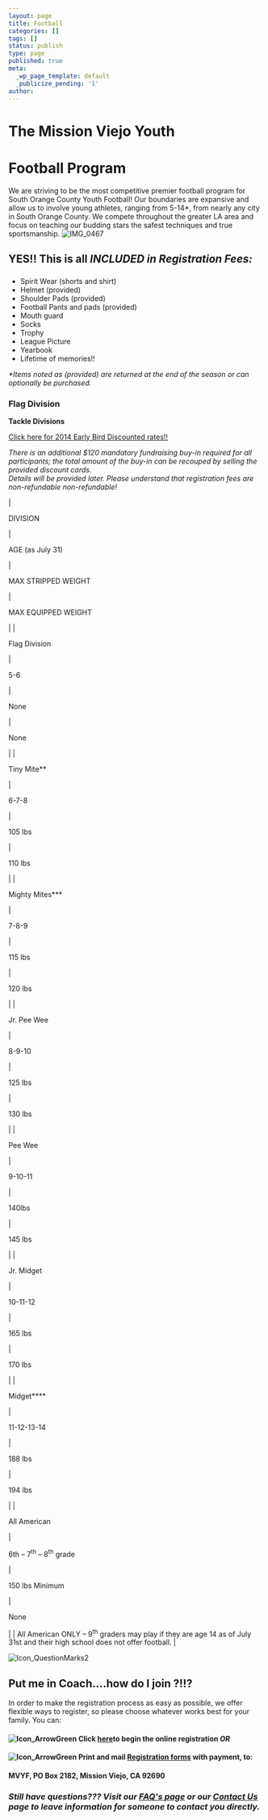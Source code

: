 ```yaml
---
layout: page
title: Football
categories: []
tags: []
status: publish
type: page
published: true
meta:
  _wp_page_template: default
  _publicize_pending: '1'
author: 
---
```

# **The Mission Viejo Youth**

# **Football Program**

We are striving to be the most competitive premier football program for South Orange County Youth Football! Our boundaries are expansive and allow us to involve young athletes, ranging from 5-14\*, from nearly any city in South Orange County. We compete throughout the greater LA area and focus on teaching our budding stars the safest techniques and true sportsmanship. ![IMG_0467](http://mvcowboysfootball.files.wordpress.com/2013/02/img_0467.jpg?w=313)

## 

## **YES!! This is all _INCLUDED _in Registration Fees_:_**

### 

- Spirit Wear (shorts and shirt)
- Helmet (provided)
- Shoulder Pads (provided)
- Football Pants and pads (provided)
- Mouth guard
- Socks
- Trophy
- League Picture
- Yearbook
- Lifetime of memories!!

_\*Items noted as (provided) are returned at the end of the season or can optionally be purchased._

### **Flag Division**  
**Tackle Divisions**

[Click here for 2014 Early Bird Discounted rates!!](http://wp.me/p2Koar-13E)

_There is an additional $120 mandatory fundraising buy-in required for all participants; the total amount of the buy-in can be recouped by selling the provided discount cards.  
Details will be provided later. Please understand that registration fees are non-refundable non-refundable!_

| 

DIVISION

 | 

AGE (as July 31)

 | 

MAX STRIPPED WEIGHT

 | 

MAX EQUIPPED WEIGHT

 |
| 

Flag Division

 | 

5-6

 | 

None

 | 

None

 |
| 

Tiny Mite\*\*

 | 

6-7-8

 | 

105 lbs

 | 

110 lbs

 |
| 

Mighty Mites\*\*\*

 | 

7-8-9

 | 

115 lbs

 | 

120 lbs

 |
| 

Jr. Pee Wee

 | 

8-9-10

 | 

125 lbs

 | 

130 lbs

 |
| 

Pee Wee

 | 

9-10-11

 | 

140lbs

 | 

145 lbs

 |
| 

Jr. Midget

 | 

10-11-12

 | 

165 lbs

 | 

170 lbs

 |
| 

Midget\*\*\*\*

 | 

11-12-13-14

 | 

188 lbs

 | 

194 lbs

 |
| 

All American

 | 

6th – 7<sup>th</sup> – 8<sup>th</sup> grade

 | 

150 lbs Minimum

 | 

None

 |
| All American ONLY – 9<sup>th</sup> graders may play if they are age 14 as of July 31st and their high school does not offer football. |

![Icon_QuestionMarks2](http://mvcowboysfootball.files.wordpress.com/2013/02/icon_questionmarks2.jpg?w=150)

## **Put me in Coach....how do I join ?!!?**

In order to make the registration process as easy as possible, we offer flexible ways to register, so please choose whatever works best for your family. You can:

#### ![Icon_ArrowGreen](http://mvcowboysfootball.files.wordpress.com/2013/02/icon_arrowgreen.jpg) Click [here](https://mvjaac.sportssignup.com/ "Registration")to begin the online registration _OR_

#### ![Icon_ArrowGreen](http://mvcowboysfootball.files.wordpress.com/2013/02/icon_arrowgreen.jpg) Print and mail [Registration forms](http://mvcowboysfootball.files.wordpress.com/2000/07/reg-form.pdf "Registration Link") with payment, to:

#### MVYF, PO Box 2182, Mission Viejo, CA 92690

### _Still have questions??? Visit our [FAQ's page](http://wp.me/P2Koar-gV "FAQ") or our [Contact Us](http://mvcowboysfootball.com/contact-us/ "contact us") page to leave information for someone to contact you directly._
